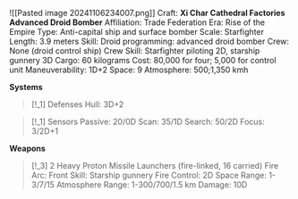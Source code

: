 ![[Pasted image 20241106234007.png]]
Craft: **Xi Char Cathedral Factories Advanced Droid Bomber**
Affiliation: Trade Federation
Era: Rise of the Empire
Type: Anti-capital ship and surface bomber
Scale: Starfighter
Length: 3.9 meters
Skill: Droid programming: advanced droid bomber
Crew: None (droid control ship)
Crew Skill: Starfighter piloting 2D, starship gunnery 3D
Cargo: 60 kilograms
Cost: 80,000 for four; 5,000 for control unit
Maneuverability: 1D+2
Space: 9
Atmosphere: 500;1,350 kmh

**Systems**
> [!_1] Defenses
> Hull: 3D+2

> [!_1] Sensors
> Passive: 20/0D
> Scan: 35/1D
> Search: 50/2D
> Focus: 3/2D+1

**Weapons**
> [!_3] 2 Heavy Proton Missile Launchers (fire-linked, 16 carried)
> Fire Arc: Front
> Skill: Starship gunnery
> Fire Control: 2D
> Space Range: 1-3/7/15
> Atmosphere Range: 1-300/700/1.5 km
> Damage: 10D